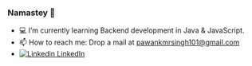 ### Namastey 🙏

<!--
**propawan/propawan** is a ✨ _special_ ✨ repository because its `README.md` (this file) appears on your GitHub profile.

Here are some ideas to get you started:

<!--- 🔭 I’m currently working on 
- 👯 I’m looking to collaborate on ...
- 🤔 I’m looking for help with ...
- 💬 Ask me about ...
- 😄 Pronouns: ...
- ⚡ Fun fact: ...
-->

- 💻 I’m currently learning Backend development in Java & JavaScript.
- 📫 How to reach me: Drop a mail at pawankmrsingh101@gmail.com
- [![Linkedin](https://i.stack.imgur.com/gVE0j.png) LinkedIn](https://www.linkedin.com/in/vansh-kapoor-62a938169/)
